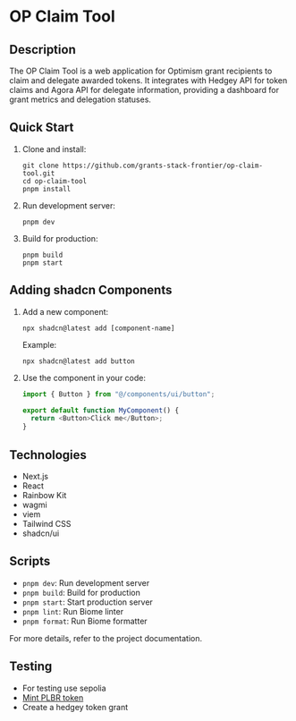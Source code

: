 # OP Claim Tool

## Description
The OP Claim Tool is a web application for Optimism grant recipients to claim and delegate awarded tokens. It integrates with Hedgey API for token claims and Agora API for delegate information, providing a dashboard for grant metrics and delegation statuses.

## Quick Start

1. Clone and install:
   ```
   git clone https://github.com/grants-stack-frontier/op-claim-tool.git
   cd op-claim-tool
   pnpm install
   ```

2. Run development server:
   ```
   pnpm dev
   ```

3. Build for production:
   ```
   pnpm build
   pnpm start
   ```

## Adding shadcn Components

1. Add a new component:
   ```
   npx shadcn@latest add [component-name]
   ```
   Example:
   ```
   npx shadcn@latest add button
   ```

2. Use the component in your code:
   ```typescript
   import { Button } from "@/components/ui/button";

   export default function MyComponent() {
     return <Button>Click me</Button>;
   }
   ```

## Technologies
- Next.js
- React
- Rainbow Kit
- wagmi
- viem
- Tailwind CSS
- shadcn/ui

## Scripts
- `pnpm dev`: Run development server
- `pnpm build`: Build for production
- `pnpm start`: Start production server
- `pnpm lint`: Run Biome linter
- `pnpm format`: Run Biome formatter

For more details, refer to the project documentation.

## Testing
- For testing use sepolia
- [Mint PLBR token](https://eth-sepolia.blockscout.com/token/0xdF0A43D15B036c065f6895734B878fD31269Bfa3?tab=read_write_contract)
- Create a hedgey token grant
